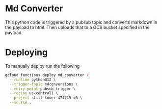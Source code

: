 # Md Converter
This python code is triggered by a pubsub topic and converts
markdown in the payload to html. Then uploads that to a GCS bucket
specified in the payload.

# Deploying
To manually deploy run the following

```bash
gcloud functions deploy md_converter \
  --runtime python312 \
  --trigger-topic mdconversions \
  --entry-point pubsub_trigger \
  --region us-central1 \
  --project still-tower-474715-c6 \
  --source .
```
